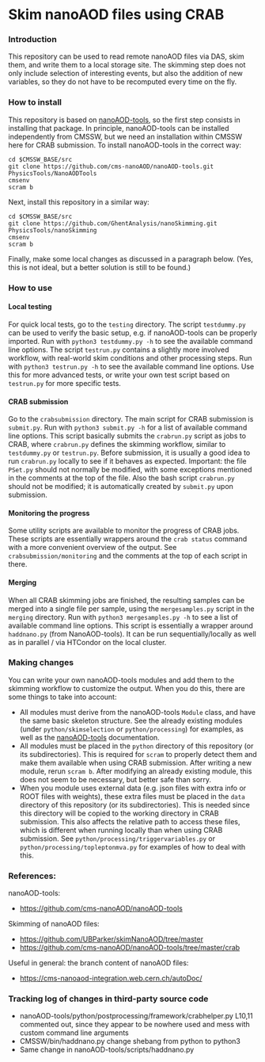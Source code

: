 # Skim nanoAOD files using CRAB

### Introduction
This repository can be used to read remote nanoAOD files via DAS, skim them, and write them to a local storage site. 
The skimming step does not only include selection of interesting events, but also the addition of new variables, so they do not have to be recomputed every time on the fly.

### How to install
This repository is based on [nanoAOD-tools](https://github.com/cms-nanoAOD/nanoAOD-tools/tree/master), so the first step consists in installing that package.
In principle, nanoAOD-tools can be installed independently from CMSSW, but we need an installation within CMSSW here for CRAB submission.
To install nanoAOD-tools in the correct way:

    cd $CMSSW_BASE/src  
    git clone https://github.com/cms-nanoAOD/nanoAOD-tools.git PhysicsTools/NanoAODTools  
    cmsenv  
    scram b

Next, install this repository in a similar way:

    cd $CMSSW_BASE/src
    git clone https://github.com/GhentAnalysis/nanoSkimming.git PhysicsTools/nanoSkimming  
    cmsenv
    scram b

Finally, make some local changes as discussed in a paragraph below. (Yes, this is not ideal, but a better solution is still to be found.)

### How to use
#### Local testing
For quick local tests, go to the `testing` directory.
The script `testdummy.py` can be used to verify the basic setup, e.g. if nanoAOD-tools can be properly imported.
Run with `python3 testdummy.py -h` to see the available command line options.
The script `testrun.py` contains a slightly more involved workflow, with real-world skim conditions and other processing steps.
Run with `python3 testrun.py -h` to see the available command line options.
Use this for more advanced tests, or write your own test script based on `testrun.py` for more specific tests.
#### CRAB submission
Go to the `crabsubmission` directory.
The main script for CRAB submission is `submit.py`.
Run with `python3 submit.py -h` for a list of available command line options.
This script basically submits the `crabrun.py` script as jobs to CRAB, where `crabrun.py` defines the skimming workflow, similar to `testdummy.py` or `testrun.py`.
Before submission, it is usually a good idea to run `crabrun.py` locally to see if it behaves as expected.
Important: the file `PSet.py` should not normally be modified, with some exceptions mentioned in the comments at the top of the file.
Also the bash script `crabrun.py` should not be modified; it is automatically created by `submit.py` upon submission.
#### Monitoring the progress
Some utility scripts are available to monitor the progress of CRAB jobs.
These scripts are essentially wrappers around the `crab status` command with a more convenient overview of the output. See `crabsubmission/monitoring` and the comments at the top of each script in there.
#### Merging
When all CRAB skimming jobs are finished, the resulting samples can be merged into a single file per sample, using the `mergesamples.py` script in the `merging` directory. Run with `python3 mergesamples.py -h` to see a list of available command line options. This script is essentially a wrapper around `haddnano.py` (from NanoAOD-tools). It can be run sequentially/locally as well as in parallel / via HTCondor on the local cluster.

### Making changes
You can write your own nanoAOD-tools modules and add them to the skimming workflow to customize the output. When you do this, there are some things to take into account:
- All modules must derive from the nanoAOD-tools `Module` class, and have the same basic skeleton structure. See the already existing modules (under `python/skimselection` or `python/processing`) for examples, as well as the [nanoAOD-tools](https://github.com/cms-nanoAOD/nanoAOD-tools/tree/master) documentation.
- All modules must be placed in the `python` directory of this repository (or its subdirectories). This is required for `scram` to properly detect them and make them available when using CRAB submission. After writing a new module, rerun `scram b`. After modifying an already existing module, this does not seem to be necessary, but better safe than sorry.
- When you module uses external data (e.g. json files with extra info or ROOT files with weights), these extra files must be placed in the `data` directory of this repository (or its subdirectories). This is needed since this directory will be copied to the working directory in CRAB submission. This also affects the relative path to access these files, which is different when running locally than when using CRAB submission. See `python/processing/triggervariables.py` or `python/processing/topleptonmva.py` for examples of how to deal with this.

### References:
nanoAOD-tools:
- https://github.com/cms-nanoAOD/nanoAOD-tools  

Skimming of nanoAOD files:  
- https://github.com/UBParker/skimNanoAOD/tree/master  
- https://github.com/cms-nanoAOD/nanoAOD-tools/tree/master/crab  

Useful in general: the branch content of nanoAOD files:  
- https://cms-nanoaod-integration.web.cern.ch/autoDoc/  

### Tracking log of changes in third-party source code
- nanoAOD-tools/python/postprocessing/framework/crabhelper.py
  L10,11 commented out, since they appear to be nowhere used
  and mess with custom command line arguments
- CMSSW/bin/haddnano.py
  change shebang from python to python3
- Same change in nanoAOD-tools/scripts/haddnano.py
